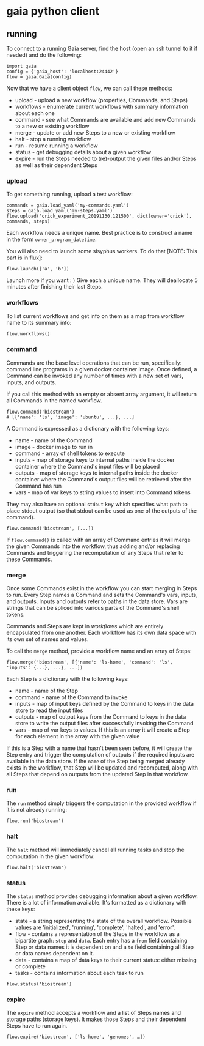 # gaia python client

## running

To connect to a running Gaia server, find the host (open an ssh tunnel to it if needed) and do the following:

```
import gaia
config = {'gaia_host': 'localhost:24442'}
flow = gaia.Gaia(config)
```

Now that we have a client object `flow`, we can call these methods:

* upload - upload a new workflow (properties, Commands, and Steps)
* workflows - enumerate current workflows with summary information about each one
* command - see what Commands are available and add new Commands to a new or existing workflow
* merge - update or add new Steps to a new or existing workflow
* halt - stop a running workflow
* run - resume running a workflow
* status - get debugging details about a given workflow
* expire - run the Steps needed to (re)-output the given files and/or Steps as well as their dependent Steps

### upload

To get something running, upload a test workflow:

```
commands = gaia.load_yaml('my-commands.yaml')
steps = gaia.load_yaml('my-steps.yaml')
flow.upload('crick_experiment_20191130.121500', dict(owner='crick'), commands, steps)
```

Each workflow needs a unique name. Best practice is to construct a name in the
form `owner_program_datetime`.

You will also need to launch some sisyphus workers. To do that
[NOTE: This part is in flux]:

```
flow.launch(['a', 'b'])
```

Launch more if you want : ) Give each a unique name.
They will deallocate 5 minutes after finishing their last Steps.

### workflows

To list current workflows and get info on them as a map from workflow name
to its summary info:

```python
flow.workflows()
```


### command

Commands are the base level operations that can be run, specifically: command line programs in a given docker container image. Once defined, a Command can be invoked any number of times with a new set of vars, inputs, and outputs.

If you call this method with an empty or absent array argument, it will return all Commands in the named workflow.

```
flow.command('biostream')
# [{'name': 'ls', 'image': 'ubuntu', ...}, ...]
```

A Command is expressed as a dictionary with the following keys:

* name - name of the Command
* image - docker image to run in
* command - array of shell tokens to execute
* inputs - map of storage keys to internal paths inside the docker container where the Command's input files will be placed
* outputs - map of storage keys to internal paths inside the docker container where the Command's output files will be retrieved after the Command has run
* vars - map of var keys to string values to insert into Command tokens

They may also have an optional `stdout` key which specifies what path to place stdout output (so that stdout can be used as one of the outputs of the command).

```
flow.command('biostream', [...])
```

If `flow.command()` is called with an array of Command entries it will merge the given Commands into the workflow, thus adding and/or replacing Commands and triggering the recomputation of any Steps that refer to these Commands.

### merge

Once some Commands exist in the workflow you can start merging in Steps to run. Every Step names a Command and sets the Command's vars, inputs, and outputs. Inputs and outputs refer to paths in the data store. Vars are strings that can be spliced into various parts of the Command's shell tokens.

Commands and Steps are kept in *workflows* which are entirely encapsulated from one another. Each workflow has its own data space with its own set of names and values.

To call the `merge` method, provide a workflow name and an array of Steps:

```
flow.merge('biostream', [{'name': 'ls-home', 'command': 'ls', 'inputs': {...}, ...}, ...])
```

Each Step is a dictionary with the following keys:

* name - name of the Step
* command - name of the Command to invoke
* inputs - map of input keys defined by the Command to keys in the data store to read the input files
* outputs - map of output keys from the Command to keys in the data store to write the output files after successfully invoking the Command
* vars - map of var keys to values. If this is an array it will create a Step for each element in the array with the given value

If this is a Step with a name that hasn't been seen before, it will create the Step entry and trigger the computation of outputs if the required inputs are available in the data store.  If the `name` of the Step being merged already exists in the workflow, that Step will be updated and recomputed, along with all Steps that depend on outputs from the updated Step in that workflow.

### run

The `run` method simply triggers the computation in the provided workflow if it is not already running:

```
flow.run('biostream')
```

### halt

The `halt` method will immediately cancel all running tasks and stop the computation in the given workflow:

```
flow.halt('biostream')
```

### status

The `status` method provides debugging information about a given workflow. There is a lot of information available. It's formatted as a dictionary with these keys:

* state - a string representing the state of the overall workflow. Possible values are 'initialized', 'running', 'complete', 'halted', and 'error'.
* flow - contains a representation of the Steps in the workflow as a bipartite graph: `step` and `data`. Each entry has a `from` field containing Step or data names it is dependent on and a `to` field containing all Step or data names dependent on it. 
* data - contains a map of data keys to their current status: either missing or complete
* tasks - contains information about each task to run

```
flow.status('biostream')
```

### expire

The `expire` method accepts a workflow and a list of Steps names and storage paths (storage keys). It makes those Steps and their dependent Steps have to run again.

```
flow.expire('biostream', ['ls-home', 'genomes', …])
```
